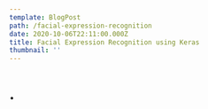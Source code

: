 ```yaml
---
template: BlogPost
path: /facial-expression-recognition
date: 2020-10-06T22:11:00.000Z
title: Facial Expression Recognition using Keras
thumbnail: ''
---
```

# .
